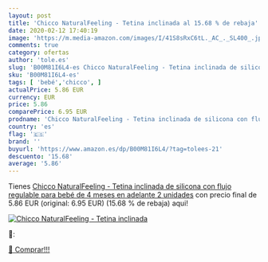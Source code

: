 ```yaml
---
layout: post
title: 'Chicco NaturalFeeling - Tetina inclinada al 15.68 % de rebaja'
date: 2020-02-12 17:40:19
image: 'https://m.media-amazon.com/images/I/41S8sRxC6tL._AC_._SL400_.jpg'
comments: true
category: ofertas
author: 'tole.es'
slug: 'B00M81I6L4-es Chicco NaturalFeeling - Tetina inclinada de silicona con...'
sku: 'B00M81I6L4-es'
tags: [ 'bebé','chicco', ]
actualPrice: 5.86 EUR
currency: EUR
price: 5.86
comparePrice: 6.95 EUR
prodname: 'Chicco NaturalFeeling - Tetina inclinada de silicona con flujo regulable para bebé de 4 meses en adelante  2 unidades'
country: 'es'
flag: '🇪🇸'
brand: ''
buyurl: 'https://www.amazon.es/dp/B00M81I6L4/?tag=tolees-21'
descuento: '15.68'
average: '5.86'
---
```


Tienes [Chicco NaturalFeeling - Tetina inclinada de silicona con flujo regulable para bebé de 4 meses en adelante  2 unidades](https://www.amazon.es/dp/B00M81I6L4/?tag=tolees-21) con precio final de  5.86 EUR (original: 6.95 EUR) (15.68 %  de rebaja) aqui!

[![Chicco NaturalFeeling - Tetina inclinada](https://m.media-amazon.com/images/I/41S8sRxC6tL._AC_._SL400_.jpg)](https://www.amazon.es/dp/B00M81I6L4/?tag=tolees-21)

🔎:


[🛒 Comprar!!!](https://www.amazon.es/dp/B00M81I6L4/?tag=tolees-21)
